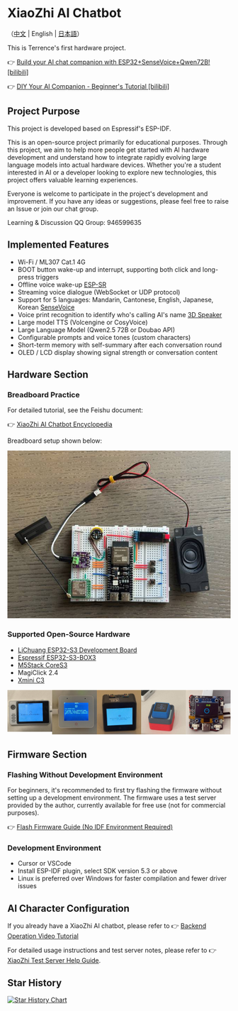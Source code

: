 # XiaoZhi AI Chatbot

（[中文](README.md) | English | [日本語](README_ja.md)）

This is Terrence's first hardware project.

👉 [Build your AI chat companion with ESP32+SenseVoice+Qwen72B! [bilibili]](https://www.bilibili.com/video/BV11msTenEH3/?share_source=copy_web&vd_source=ee1aafe19d6e60cf22e60a93881faeba)

👉 [DIY Your AI Companion - Beginner's Tutorial [bilibili]](https://www.bilibili.com/video/BV1XnmFYLEJN/)

## Project Purpose

This project is developed based on Espressif's ESP-IDF.

This is an open-source project primarily for educational purposes. Through this project, we aim to help more people get started with AI hardware development and understand how to integrate rapidly evolving large language models into actual hardware devices. Whether you're a student interested in AI or a developer looking to explore new technologies, this project offers valuable learning experiences.

Everyone is welcome to participate in the project's development and improvement. If you have any ideas or suggestions, please feel free to raise an Issue or join our chat group.

Learning & Discussion QQ Group: 946599635

## Implemented Features

- Wi-Fi / ML307 Cat.1 4G
- BOOT button wake-up and interrupt, supporting both click and long-press triggers
- Offline voice wake-up [ESP-SR](https://github.com/espressif/esp-sr)
- Streaming voice dialogue (WebSocket or UDP protocol)
- Support for 5 languages: Mandarin, Cantonese, English, Japanese, Korean [SenseVoice](https://github.com/FunAudioLLM/SenseVoice)
- Voice print recognition to identify who's calling AI's name [3D Speaker](https://github.com/modelscope/3D-Speaker)
- Large model TTS (Volcengine or CosyVoice)
- Large Language Model (Qwen2.5 72B or Doubao API)
- Configurable prompts and voice tones (custom characters)
- Short-term memory with self-summary after each conversation round
- OLED / LCD display showing signal strength or conversation content

## Hardware Section

### Breadboard Practice

For detailed tutorial, see the Feishu document:

👉 [XiaoZhi AI Chatbot Encyclopedia](https://ccnphfhqs21z.feishu.cn/wiki/F5krwD16viZoF0kKkvDcrZNYnhb?from=from_copylink)

Breadboard setup shown below:

![Breadboard Setup](docs/wiring2.jpg)

### Supported Open-Source Hardware

- <a href="https://oshwhub.com/li-chuang-kai-fa-ban/li-chuang-shi-zhan-pai-esp32-s3-kai-fa-ban" target="_blank" title="LiChuang ESP32-S3 Development Board">LiChuang ESP32-S3 Development Board</a>
- <a href="https://github.com/espressif/esp-box" target="_blank" title="Espressif ESP32-S3-BOX3">Espressif ESP32-S3-BOX3</a>
- <a href="https://docs.m5stack.com/zh_CN/core/CoreS3" target="_blank" title="M5Stack CoreS3">M5Stack CoreS3</a>
- MagiClick 2.4
- <a href="https://oshwhub.com/tenclass01/xmini_c3" target="_blank" title="Xmini C3">Xmini C3</a>

<div style="display: flex; justify-content: space-between;">
  <a href="docs/lichuang-s3.jpg" target="_blank" title="LiChuang ESP32-S3 Development Board">
    <img src="docs/lichuang-s3.jpg" />
  </a>
  <a href="docs/esp32s3-box3.jpg" target="_blank" title="Espressif ESP32-S3-BOX3">
    <img src="docs/esp32s3-box3.jpg" />
  </a>
  <a href="docs/m5stack-cores3.jpg" target="_blank" title="M5Stack CoreS3">
    <img src="docs/m5stack-cores3.jpg" />
  </a>
  <a href="docs/magiclick-2p4.jpg" target="_blank" title="MagiClick 2.4">
    <img src="docs/magiclick-2p4.jpg" />
  </a>
  <a href="docs/xmini-c3.jpg" target="_blank" title="Xmini C3">
    <img src="docs/xmini-c3.jpg" />
  </a>
</div>

## Firmware Section

### Flashing Without Development Environment

For beginners, it's recommended to first try flashing the firmware without setting up a development environment. The firmware uses a test server provided by the author, currently available for free use (not for commercial purposes).

👉 [Flash Firmware Guide (No IDF Environment Required)](https://ccnphfhqs21z.feishu.cn/wiki/Zpz4wXBtdimBrLk25WdcXzxcnNS)

### Development Environment

- Cursor or VSCode
- Install ESP-IDF plugin, select SDK version 5.3 or above
- Linux is preferred over Windows for faster compilation and fewer driver issues

## AI Character Configuration

If you already have a XiaoZhi AI chatbot, please refer to 👉 [Backend Operation Video Tutorial](https://www.bilibili.com/video/BV1jUCUY2EKM/)

For detailed usage instructions and test server notes, please refer to 👉 [XiaoZhi Test Server Help Guide](https://xiaozhi.me/help).

## Star History

<a href="https://star-history.com/#78/xiaozhi-esp32&Date">
 <picture>
   <source media="(prefers-color-scheme: dark)" srcset="https://api.star-history.com/svg?repos=78/xiaozhi-esp32&type=Date&theme=dark" />
   <source media="(prefers-color-scheme: light)" srcset="https://api.star-history.com/svg?repos=78/xiaozhi-esp32&type=Date" />
   <img alt="Star History Chart" src="https://api.star-history.com/svg?repos=78/xiaozhi-esp32&type=Date" />
 </picture>
</a> 
